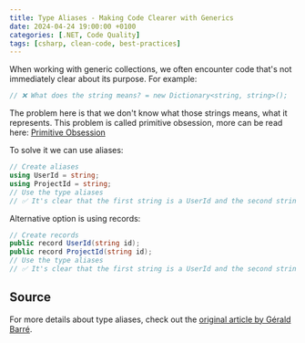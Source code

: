 ```yaml
---
title: Type Aliases - Making Code Clearer with Generics
date: 2024-04-24 19:00:00 +0100
categories: [.NET, Code Quality]
tags: [csharp, clean-code, best-practices]
---
```


When working with generic collections, we often encounter code that's not immediately clear about its purpose. 
For example:

```csharp
// ❌ What does the string means? = new Dictionary<string, string>();
```

The problem here is that we don't know what those strings means, what it represents. This problem is called primitive obsession, more can be read here: [Primitive Obsession](https://refactoring.guru/pl/smells/primitive-obsession)

To solve it we can use aliases:


```csharp
// Create aliases
using UserId = string;
using ProjectId = string;
// Use the type aliases
// ✅ It's clear that the first string is a UserId and the second string is a ProjectId = new Dictionary<UserId, ProjectId>();
```
Alternative option is using records:

```csharp
// Create records
public record UserId(string id);
public record ProjectId(string id);
// Use the type aliases
// ✅ It's clear that the first string is a UserId and the second string is a ProjectId = new Dictionary<UserId, ProjectId>();
```


## Source
For more details about type aliases, check out the [original article by Gérald Barré](https://www.meziantou.net/using-type-aliases-to-make-code-clearer-with-generics.htm).
